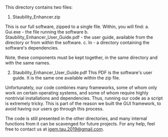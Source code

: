 This directory contains two files:

1. Staubility_Enhancer.zip

This is our full software, zipped to a single file.
Within, you will find:
a. Gui.exe - the file running the software
b. Staubility_Enhancer_User_Guide.pdf - the user guide, available from the directory or from within the software.
c. In - a directory containing the software's dependencies.

Note, these components must be kept together, in the same directory and with the same names.

2. Staubility_Enhancer_User_Guide.pdf
This PDF is the software's user guide. It is the same one available within the zip file.


Unfortunately, our code combines many frameworks, some of whom only work on certain operating systems, and some of whom require highly nontrivial installations and dependencies. Thus, running our code as a script is extremely tricky. This is part of the reason we built the GUI framework, to avoid having our users go through this process.

The code is still presented in the other directories, and many internal functions from it can be scavenged for future projects. For any help, feel free to contact us at igem.tau.2019@gmail.com.

